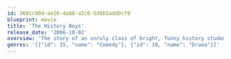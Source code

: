 ```yaml
---
id: 3601c90d-ae20-4a88-a2c6-5d9b1add0c79
blueprint: movie
title: 'The History Boys'
release_date: '2006-10-02'
overview: 'The story of an unruly class of bright, funny history students at a Yorkshire grammar school in pursuit of an undergraduate place at Oxford or Cambridge. Bounced between their maverick English master, a young and shrewd teacher hired to up their test scores, a grossly out-numbered history teacher, and a headmaster obsessed with results, the boys attempt to pass.'
genres: '[{"id": 35, "name": "Comedy"}, {"id": 18, "name": "Drama"}]'
---
```

